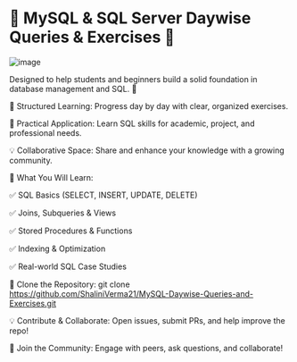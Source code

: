 # 📌 MySQL & SQL Server Daywise Queries & Exercises 🚀
![image](https://github.com/user-attachments/assets/a975594d-3e94-4075-8e13-baeff67a5907)

Designed to help students and beginners build a solid foundation in database management and SQL. 🌟


📘 Structured Learning: Progress day by day with clear, organized exercises.


🎯 Practical Application: Learn SQL skills for academic, project, and professional needs.


💡 Collaborative Space: Share and enhance your knowledge with a growing community.



🚀 What You Will Learn:


✅ SQL Basics (SELECT, INSERT, UPDATE, DELETE)

✅ Joins, Subqueries & Views

✅ Stored Procedures & Functions

✅ Indexing & Optimization

✅ Real-world SQL Case Studies





📌 Clone the Repository:
git clone https://github.com/ShaliniVerma21/MySQL-Daywise-Queries-and-Exercises.git



💡 Contribute & Collaborate: Open issues, submit PRs, and help improve the repo!




📢 Join the Community: Engage with peers, ask questions, and collaborate!
